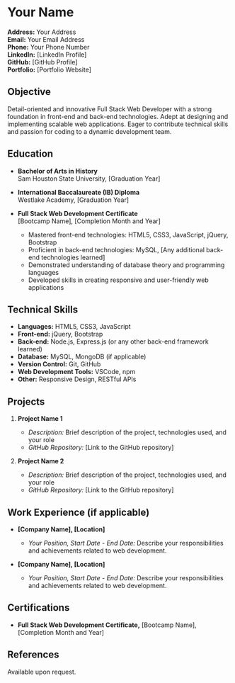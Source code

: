 # Your Name
**Address:** Your Address  
**Email:** Your Email Address  
**Phone:** Your Phone Number  
**LinkedIn:** [LinkedIn Profile]  
**GitHub:** [GitHub Profile]  
**Portfolio:** [Portfolio Website]

## Objective
Detail-oriented and innovative Full Stack Web Developer with a strong foundation in front-end and back-end technologies. Adept at designing and implementing scalable web applications. Eager to contribute technical skills and passion for coding to a dynamic development team.

## Education
- **Bachelor of Arts in History**  
  Sam Houston State University, [Graduation Year]

- **International Baccalaureate (IB) Diploma**  
  Westlake Academy, [Graduation Year]

- **Full Stack Web Development Certificate**  
  [Bootcamp Name], [Completion Month and Year]
  - Mastered front-end technologies: HTML5, CSS3, JavaScript, jQuery, Bootstrap
  - Proficient in back-end technologies: MySQL, [Any additional back-end technologies learned]
  - Demonstrated understanding of database theory and programming languages
  - Developed skills in creating responsive and user-friendly web applications

## Technical Skills
- **Languages:** HTML5, CSS3, JavaScript
- **Front-end:** jQuery, Bootstrap
- **Back-end:** Node.js, Express.js (or any other back-end framework learned)
- **Database:** MySQL, MongoDB (if applicable)
- **Version Control:** Git, GitHub
- **Web Development Tools:** VSCode, npm
- **Other:** Responsive Design, RESTful APIs

## Projects
1. **Project Name 1**
   - *Description:* Brief description of the project, technologies used, and your role
   - *GitHub Repository:* [Link to the GitHub repository]

2. **Project Name 2**
   - *Description:* Brief description of the project, technologies used, and your role
   - *GitHub Repository:* [Link to the GitHub repository]

## Work Experience (if applicable)
- **[Company Name], [Location]**
  - *Your Position, Start Date - End Date:* Describe your responsibilities and achievements related to web development.

- **[Company Name], [Location]**
  - *Your Position, Start Date - End Date:* Describe your responsibilities and achievements related to web development.

## Certifications
- **Full Stack Web Development Certificate,** [Bootcamp Name], [Completion Month and Year]

## References
Available upon request.
